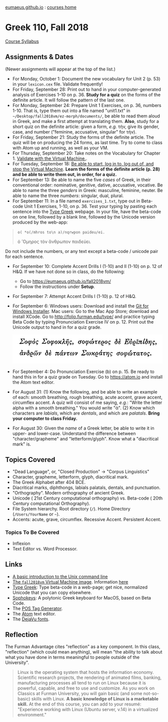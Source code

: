 
[eumaeus.github.io](https://eumaeus.github.io) : [courses home](index.md)


# Greek 110, Fall 2018

[Course Syllabus](GRK110-Syllabus.md)

## Assignments & Dates 

(Newer assignments will appear at the top of the list.)

- For Monday, October 1: Document the new vocabulary for Unit 2 (p. 53) in your `lexicon.cex` file. Validate frequently!
- For Friday, September 28: Print out to hand in your computer-generated analysis of Exercises 1–10 on p. 36. **Study for a quiz** on the forms of the definite article. It will follow the pattern of the last one.
- For Monday, September 24: Prepare Unit 1 Exercises, on p. 36, numbers 1-10. That is, type them out into a file named "unit1.txt" in `~/Desktop/fall2018vm/ez-morph/documents/`, be able to read them aloud in Greek, and make a first attempt at translating them. **Also**, study for a short quiz on the definite article: given a form, *e.g.* τήν, give its gender, case, and number ("feminine, accusative, singular" for τήν).
- For Friday, September 21: Study the forms of the definite article. The quiz will be on producing the 24 forms, as last time. Try to come to class with Atom up and running, as well as your VM. 
- For Thursday, September 20: Take notes on the Vocabulary for Chapter 1. [Validate with the Virtual Machine.](https://eumaeus.github.io/fall2018vm/). 
- For Tuesday, September 18: [Be able to start, log in to, log out of, and stop the Virtual Machine](https://eumaeus.github.io/fall2018vm/). **Learn the forms of the definite article (p. 28) and be able to write them out, in order, for a quiz.**
- For September 13: Be able to name the five *cases* of Greek, in their conventional order: nominative, genitive, dative, accusative, vocative. Be able to name the three *genders* in Greek: masculine, feminine, neuter. Be able to name the three *numbers*: singular, dual, plural.
- For September 11: In a file named `exercises_1.txt`, type out in Beta-code Unit 1 Exercises, 1-10, on p. 36. Test your typing by pasting each sentence into the [Type Greek](http://folio.furman.edu/type/) webpage. In your file, have the beta-code on one line, followed by a blank line, followed by the Unicode version produced by the web-app:

> `o( *o(/mhros to\n a)/nqrwpon paideu/ei.`
> 
> ὁ Ὅμηρος τὸν ἄνθρωπον παιδεύει.

Do not include the numbers, or any text except a beta-code / unicode pair for each sentence.

- For September 10: Complete Accent Drills I (1-10) and II (1-10) on p. 12 of H&Q. If we have not done so in class, do the following:
	- Go to <https://eumaeus.github.io/fall2018vm/>
	- Follow the instructions under **Setup**. 
- For September 7: Attempt Accent Drills I (1-10) p. 12 of H&Q. 
- For September 6: Windows users: Download and install the [Git for Windows Installer](https://gitforwindows.org/). Mac users: Go to the Mac App Store; download and install XCode. Go to <http://folio.furman.edu/type/> and practice typing Beta Code by typing Pronunciation Exercise IV on p. 12. Print out the Unicode output to hand in for a quiz grade.

	![Typing Practice](assets/reading.png)

- For September 4: Do Pronunciation Exercise (b) on p. 15. Be ready to hand this in for a quiz grade on Tuesday. Go to <https://atom.io> and install the Atom text editor.
- For August 31: (1) Know the following, and be able to write an example of each: smooth breathing, rough breathing, acute accent, grave accent, circumflex accent. A quiz will consist of me saying, *e.g.*: "Write the letter alpha with a smooth breathing." You would write "ἀ". (2) Know which characters are *labials*, which are *dentals*, and which are *palatals*. **Bring your computer to class Friday.**
- For August 30: Given the *name* of a Greek letter, be able to write it in upper- and lower-case. Understand the difference between "character/grapheme" and "letterform/glyph". Know what a "diacritical mark" is.

## Topics Covered

- "Dead Language", or, "Closed Production" → "Corpus Linguistics"
- Character, grapheme, letterform, glyph, diacritical mark.
- The Greek Alphabet after 404 BCE.
- Diacritical marks, diphthongs, labials palatals, dentals, and punctuation.
- "Orthography". Modern orthography of ancient Greek.
- Unicode ( 21st Century computational orthography) vs. Beta-code ( 20th Century computational Orthography).
- File System hierarchy. Root directory (`/`). Home Directory (`/Users/YourName` or `~`).
- Accents: acute, grave, circumflex. Recessive Accent. Persistent Accent.

### Topics To Be Covered 

- Inflexion
- Text Editor vs. Word Processor.

## Links

- [A basic introduction to the Unix command line](https://eumaeus.github.io/2018/09/07/cli.html)
- [The `fall2018vm` Virtual Machine image](https://github.com/Eumaeus/fall2018vm). Information [here](https://eumaeus.github.io/fall2018vm/)
- [Type Greek](http://folio.furman.edu/type/): Type beta-code in a web-page; get nice, normalized Unicode that you can copy elsewhere.
- [Sophokeys](http://www.benjaminblonder.org/sophokeys/): A polytonic Greek keyboard for MacOS, based on Beta Code.
- The [POS Tag Generator](http://folio.furman.edu/pos/).
- The [Atom](https://atom.io) text editor.
- The [DejaVu fonts](https://dejavu-fonts.github.io).

## Reflection

The Furman Advantage cites "reflection" as a key component. In this class, "reflection" (which could mean anything), will mean "the ability to talk about what you have done in terms meaningful to people outside of the University".

> Linux is the operating system that hosts the information economy. Scientific research projects, the rendering of animated films, banking, manufacturing processes all tend to run on Linux because it is powerful, capable, and free to use and customize. As you work on Classics at Furman University, you will gain basic (and some not-so-basic) skills with Linux. **A basic knowledge of Linux is a marketable skill.** At the end of this course, you can add to your resumé: "Experience working with Linux (Ubuntu server, v.14) in a virtualized environment."
